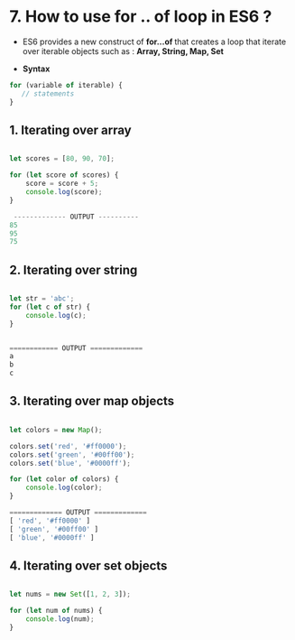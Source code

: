 # 7. How to use for .. of loop in ES6 ? #
- ES6 provides a new construct of <b> for...of </b> that creates a loop that iterate over iterable objects such as : <b> Array, String, Map, Set </b>

- <b> Syntax </b>

```js
for (variable of iterable) {
   // statements 
}
```

## 1. Iterating over array ##

```js

let scores = [80, 90, 70];

for (let score of scores) {
    score = score + 5;
    console.log(score);
}

 ------------- OUTPUT ----------
85
95
75

```

## 2. Iterating over string ##

```js

let str = 'abc';
for (let c of str) {
    console.log(c);
}


============ OUTPUT =============
a
b
c
```

## 3. Iterating over map objects ##

```js

let colors = new Map();

colors.set('red', '#ff0000');
colors.set('green', '#00ff00');
colors.set('blue', '#0000ff');

for (let color of colors) {
    console.log(color);
}

============= OUTPUT =============
[ 'red', '#ff0000' ]
[ 'green', '#00ff00' ]
[ 'blue', '#0000ff' ]

```

## 4. Iterating over set objects ##

```js

let nums = new Set([1, 2, 3]);

for (let num of nums) {
    console.log(num);
}

```

